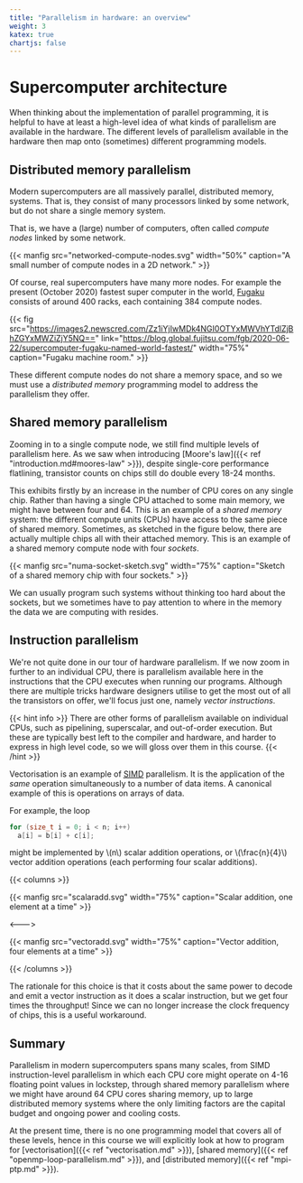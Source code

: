 ```yaml
---
title: "Parallelism in hardware: an overview"
weight: 3
katex: true
chartjs: false
---
```


# Supercomputer architecture

When thinking about the implementation of parallel programming, it is
helpful to have at least a high-level idea of what kinds of
parallelism are available in the hardware. The different levels of
parallelism available in the hardware then map onto (sometimes)
different programming models.

## Distributed memory parallelism

Modern supercomputers are all massively parallel, distributed memory,
systems. That is, they consist of many processors linked by some
network, but do not share a single memory system.

That is, we have a (large) number of computers, often called _compute
nodes_ linked by some network.

{{< manfig src="networked-compute-nodes.svg"
    width="50%"
    caption="A small number of compute nodes in a 2D network." >}}
    
Of course, real supercomputers have many more nodes. For example the
present (October 2020) fastest super computer in the world,
[Fugaku](https://blog.global.fujitsu.com/fgb/2020-06-22/supercomputer-fugaku-named-world-fastest/)
consists of around 400 racks, each containing 384 compute nodes.

{{< fig
    src="https://images2.newscred.com/Zz1iYjIwMDk4NGI0OTYxMWVhYTdlZjBhZGYxMWZiZjY5NQ=="
    link="https://blog.global.fujitsu.com/fgb/2020-06-22/supercomputer-fugaku-named-world-fastest/"
    width="75%"
    caption="Fugaku machine room." >}}

These different compute nodes do not share a memory space, and so we
must use a _distributed memory_ programming model to address the
parallelism they offer.

## Shared memory parallelism

Zooming in to a single compute node, we still find multiple levels of
parallelism here. As we saw when introducing [Moore's law]({{<
ref "introduction.md#moores-law" >}}), despite single-core performance
flatlining, transistor counts on chips still do double every 18-24
months.

This exhibits firstly by an increase in the number of CPU cores on any
single chip. Rather than having a single CPU attached to some main
memory, we might have between four and 64. This is an example of a
_shared memory_ system: the different compute units (CPUs) have access
to the same piece of shared memory. Sometimes, as sketched in the
figure below, there are actually multiple chips all with their
attached memory. This is an example of a shared memory compute node
with four _sockets_.

{{< manfig
    src="numa-socket-sketch.svg"
    width="75%"
    caption="Sketch of a shared memory chip with four sockets." >}}
    
We can usually program such systems without thinking too hard about
the sockets, but we sometimes have to pay attention to where in the
memory the data we are computing with resides.

## Instruction parallelism

We're not quite done in our tour of hardware parallelism. If we now
zoom in further to an individual CPU, there is parallelism available
here in the instructions that the CPU executes when running our
programs. Although there are multiple tricks hardware designers utilise
to get the most out of all the transistors on offer, we'll focus just
one, namely _vector instructions_. 

{{< hint info >}}
There are other forms of parallelism available on individual CPUs,
such as pipelining, superscalar, and out-of-order execution. But these
are typically best left to the compiler and hardware, and harder to
express in high level code, so we will gloss over them in this course.
{{< /hint >}}

Vectorisation is an example of [<abbr title="Single Instruction
Multiple Data">SIMD</abbr>](https://en.wikipedia.org/wiki/SIMD)
parallelism. It is the application of the _same_ operation
simultaneously to a number of data items. A canonical example of this
is operations on arrays of data.

For example, the loop

```c
for (size_t i = 0; i < n; i++)
  a[i] = b[i] + c[i];
```

might be implemented by \\(n\\) scalar addition operations, or
\\(\frac{n}{4}\\) vector addition operations (each performing four
scalar additions).

{{< columns >}}

{{< manfig src="scalaradd.svg"
    width="75%"
    caption="Scalar addition, one element at a time" >}}
    
<--->

{{< manfig src="vectoradd.svg"
    width="75%"
    caption="Vector addition, four elements at a time" >}}

{{< /columns >}}

The rationale for this choice is that it costs about the same
power to decode and emit a vector instruction as it does a scalar
instruction, but we get four times the throughput! Since we can no
longer increase the clock frequency of chips, this is a useful
workaround.

## Summary

Parallelism in modern supercomputers spans many scales, from SIMD
instruction-level parallelism in which each CPU core might operate on
4-16 floating point values in lockstep, through shared memory
parallelism where we might have around 64 CPU cores sharing memory, up
to large distributed memory systems where the only limiting factors are
the capital budget and ongoing power and cooling costs.

At the present time, there is no one programming model that covers all
of these levels, hence in this course we will explicitly look at how
to program for [vectorisation]({{< ref "vectorisation.md" >}}), [shared
memory]({{< ref "openmp-loop-parallelism.md" >}}), and [distributed
memory]({{< ref "mpi-ptp.md" >}}).
